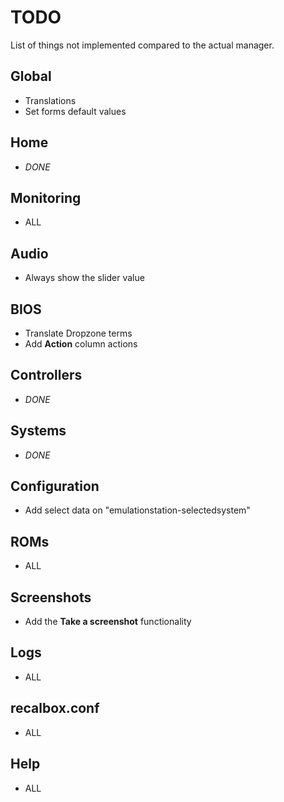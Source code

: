 # TODO

List of things not implemented compared to the actual manager.

## Global
* Translations
* Set forms default values

## Home
* *DONE*

## Monitoring
* ALL

## Audio
* Always show the slider value

## BIOS
* Translate Dropzone terms
* Add **Action** column actions

## Controllers
* *DONE*

## Systems
* *DONE*

## Configuration
* Add select data on "emulationstation-selectedsystem"

## ROMs
* ALL

## Screenshots
* Add the **Take a screenshot** functionality

## Logs
* ALL

## recalbox.conf
* ALL

## Help
* ALL
